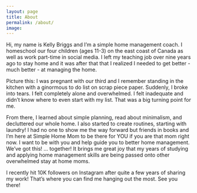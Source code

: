```yaml
---
layout: page
title: About
permalink: /about/
image: 
---
```


Hi, my name is Kelly Briggs and I’m a simple home management coach. I homeschool our four children (ages 11-3) on the east coast of Canada as well as work part-time in social media. I left my teaching job over nine years ago to stay home and it was after that that I realized I needed to get better - much better - at managing the home.

Picture this: I was pregnant with our third and I remember standing in the kitchen with a ginormous to do list on scrap piece paper. Suddenly, I broke into tears. I felt completely alone and overwhelmed. I felt inadequate and didn’t know where to even start with my list. That was a big turning point for me.

From there, I learned about simple planning, read about minimalism, and decluttered our whole home. I also started to create routines, starting with laundry! I had no one to show me the way forward but friends in books and I’m here at Simple Home Mom to be there for YOU if you are that mom right now. I want to be with you and help guide you to better home management. We’ve got this! … together! It brings me great joy that my years of studying and applying home management skills are being passed onto other overwhelmed stay at home moms.

I recently hit 10K followers on Instagram after quite a few years of sharing my work! That’s where you can find me hanging out the most. See you there!